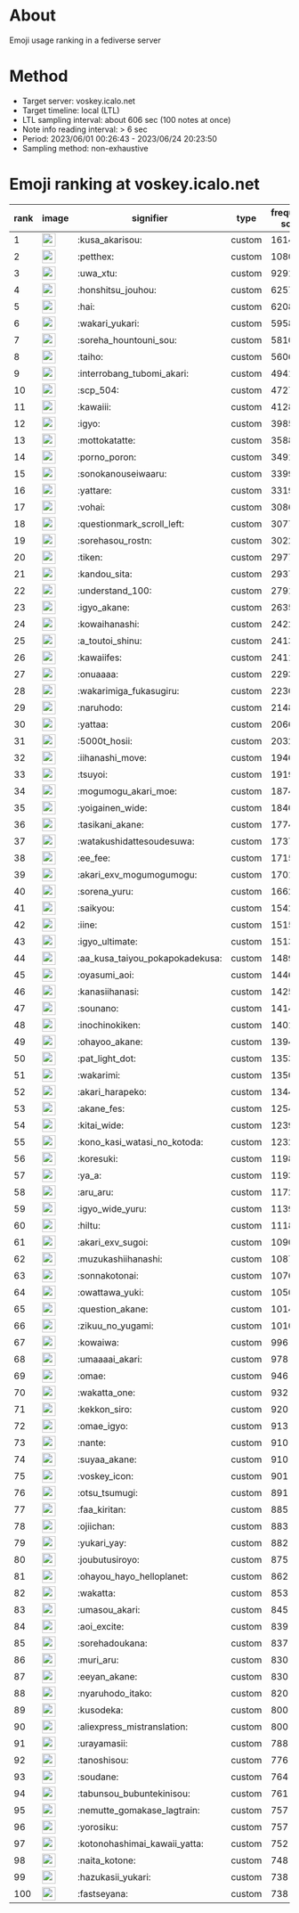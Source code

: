 # About
Emoji usage ranking in a fediverse server

# Method
- Target server: voskey.icalo.net
- Target timeline: local (LTL)
- LTL sampling interval: about 606 sec (100 notes at once)
- Note info reading interval: > 6 sec
- Period: 2023/06/01 00:26:43 - 2023/06/24 20:23:50 
- Sampling method: non-exhaustive

# Emoji ranking at voskey.icalo.net

|rank|image|signifier|type|frequency score|
|----|----|----|----|----|
|1|<img height="24" src="https://voskey.icalo.net/emoji/kusa_akarisou.webp">|:kusa_akarisou:|custom|16144|
|2|<img height="24" src="https://voskey.icalo.net/emoji/petthex.webp">|:petthex:|custom|10807|
|3|<img height="24" src="https://voskey.icalo.net/emoji/uwa_xtu.webp">|:uwa_xtu:|custom|9291|
|4|<img height="24" src="https://voskey.icalo.net/emoji/honshitsu_jouhou.webp">|:honshitsu_jouhou:|custom|6257|
|5|<img height="24" src="https://voskey.icalo.net/emoji/hai.webp">|:hai:|custom|6208|
|6|<img height="24" src="https://voskey.icalo.net/emoji/wakari_yukari.webp">|:wakari_yukari:|custom|5958|
|7|<img height="24" src="https://voskey.icalo.net/emoji/soreha_hountouni_sou.webp">|:soreha_hountouni_sou:|custom|5810|
|8|<img height="24" src="https://voskey.icalo.net/emoji/taiho.webp">|:taiho:|custom|5606|
|9|<img height="24" src="https://voskey.icalo.net/emoji/interrobang_tubomi_akari.webp">|:interrobang_tubomi_akari:|custom|4941|
|10|<img height="24" src="https://voskey.icalo.net/emoji/scp_504.webp">|:scp_504:|custom|4727|
|11|<img height="24" src="https://voskey.icalo.net/emoji/kawaiii.webp">|:kawaiii:|custom|4128|
|12|<img height="24" src="https://voskey.icalo.net/emoji/igyo.webp">|:igyo:|custom|3985|
|13|<img height="24" src="https://voskey.icalo.net/emoji/mottokatatte.webp">|:mottokatatte:|custom|3588|
|14|<img height="24" src="https://voskey.icalo.net/emoji/porno_poron.webp">|:porno_poron:|custom|3491|
|15|<img height="24" src="https://voskey.icalo.net/emoji/sonokanouseiwaaru.webp">|:sonokanouseiwaaru:|custom|3399|
|16|<img height="24" src="https://voskey.icalo.net/emoji/yattare.webp">|:yattare:|custom|3319|
|17|<img height="24" src="https://voskey.icalo.net/emoji/vohai.webp">|:vohai:|custom|3086|
|18|<img height="24" src="https://voskey.icalo.net/emoji/questionmark_scroll_left.webp">|:questionmark_scroll_left:|custom|3077|
|19|<img height="24" src="https://voskey.icalo.net/emoji/sorehasou_rostn.webp">|:sorehasou_rostn:|custom|3022|
|20|<img height="24" src="https://voskey.icalo.net/emoji/tiken.webp">|:tiken:|custom|2977|
|21|<img height="24" src="https://voskey.icalo.net/emoji/kandou_sita.webp">|:kandou_sita:|custom|2937|
|22|<img height="24" src="https://voskey.icalo.net/emoji/understand_100.webp">|:understand_100:|custom|2791|
|23|<img height="24" src="https://voskey.icalo.net/emoji/igyo_akane.webp">|:igyo_akane:|custom|2635|
|24|<img height="24" src="https://voskey.icalo.net/emoji/kowaihanashi.webp">|:kowaihanashi:|custom|2422|
|25|<img height="24" src="https://voskey.icalo.net/emoji/a_toutoi_shinu.webp">|:a_toutoi_shinu:|custom|2413|
|26|<img height="24" src="https://voskey.icalo.net/emoji/kawaiifes.webp">|:kawaiifes:|custom|2411|
|27|<img height="24" src="https://voskey.icalo.net/emoji/onuaaaa.webp">|:onuaaaa:|custom|2293|
|28|<img height="24" src="https://voskey.icalo.net/emoji/wakarimiga_fukasugiru.webp">|:wakarimiga_fukasugiru:|custom|2230|
|29|<img height="24" src="https://voskey.icalo.net/emoji/naruhodo.webp">|:naruhodo:|custom|2148|
|30|<img height="24" src="https://voskey.icalo.net/emoji/yattaa.webp">|:yattaa:|custom|2066|
|31|<img height="24" src="https://voskey.icalo.net/emoji/5000t_hosii.webp">|:5000t_hosii:|custom|2032|
|32|<img height="24" src="https://voskey.icalo.net/emoji/iihanashi_move.webp">|:iihanashi_move:|custom|1946|
|33|<img height="24" src="https://voskey.icalo.net/emoji/tsuyoi.webp">|:tsuyoi:|custom|1919|
|34|<img height="24" src="https://voskey.icalo.net/emoji/mogumogu_akari_moe.webp">|:mogumogu_akari_moe:|custom|1874|
|35|<img height="24" src="https://voskey.icalo.net/emoji/yoigainen_wide.webp">|:yoigainen_wide:|custom|1840|
|36|<img height="24" src="https://voskey.icalo.net/emoji/tasikani_akane.webp">|:tasikani_akane:|custom|1774|
|37|<img height="24" src="https://voskey.icalo.net/emoji/watakushidattesoudesuwa.webp">|:watakushidattesoudesuwa:|custom|1737|
|38|<img height="24" src="https://voskey.icalo.net/emoji/ee_fee.webp">|:ee_fee:|custom|1715|
|39|<img height="24" src="https://voskey.icalo.net/emoji/akari_exv_mogumogumogu.webp">|:akari_exv_mogumogumogu:|custom|1701|
|40|<img height="24" src="https://voskey.icalo.net/emoji/sorena_yuru.webp">|:sorena_yuru:|custom|1662|
|41|<img height="24" src="https://voskey.icalo.net/emoji/saikyou.webp">|:saikyou:|custom|1542|
|42|<img height="24" src="https://voskey.icalo.net/emoji/iine.webp">|:iine:|custom|1515|
|43|<img height="24" src="https://voskey.icalo.net/emoji/igyo_ultimate.webp">|:igyo_ultimate:|custom|1513|
|44|<img height="24" src="https://voskey.icalo.net/emoji/aa_kusa_taiyou_pokapokadekusa.webp">|:aa_kusa_taiyou_pokapokadekusa:|custom|1489|
|45|<img height="24" src="https://voskey.icalo.net/emoji/oyasumi_aoi.webp">|:oyasumi_aoi:|custom|1446|
|46|<img height="24" src="https://voskey.icalo.net/emoji/kanasiihanasi.webp">|:kanasiihanasi:|custom|1425|
|47|<img height="24" src="https://voskey.icalo.net/emoji/sounano.webp">|:sounano:|custom|1414|
|48|<img height="24" src="https://voskey.icalo.net/emoji/inochinokiken.webp">|:inochinokiken:|custom|1401|
|49|<img height="24" src="https://voskey.icalo.net/emoji/ohayoo_akane.webp">|:ohayoo_akane:|custom|1394|
|50|<img height="24" src="https://voskey.icalo.net/emoji/pat_light_dot.webp">|:pat_light_dot:|custom|1353|
|51|<img height="24" src="https://voskey.icalo.net/emoji/wakarimi.webp">|:wakarimi:|custom|1350|
|52|<img height="24" src="https://voskey.icalo.net/emoji/akari_harapeko.webp">|:akari_harapeko:|custom|1344|
|53|<img height="24" src="https://voskey.icalo.net/emoji/akane_fes.webp">|:akane_fes:|custom|1254|
|54|<img height="24" src="https://voskey.icalo.net/emoji/kitai_wide.webp">|:kitai_wide:|custom|1239|
|55|<img height="24" src="https://voskey.icalo.net/emoji/kono_kasi_watasi_no_kotoda.webp">|:kono_kasi_watasi_no_kotoda:|custom|1232|
|56|<img height="24" src="https://voskey.icalo.net/emoji/koresuki.webp">|:koresuki:|custom|1198|
|57|<img height="24" src="https://voskey.icalo.net/emoji/ya_a.webp">|:ya_a:|custom|1193|
|58|<img height="24" src="https://voskey.icalo.net/emoji/aru_aru.webp">|:aru_aru:|custom|1172|
|59|<img height="24" src="https://voskey.icalo.net/emoji/igyo_wide_yuru.webp">|:igyo_wide_yuru:|custom|1139|
|60|<img height="24" src="https://voskey.icalo.net/emoji/hiltu.webp">|:hiltu:|custom|1118|
|61|<img height="24" src="https://voskey.icalo.net/emoji/akari_exv_sugoi.webp">|:akari_exv_sugoi:|custom|1090|
|62|<img height="24" src="https://voskey.icalo.net/emoji/muzukashiihanashi.webp">|:muzukashiihanashi:|custom|1087|
|63|<img height="24" src="https://voskey.icalo.net/emoji/sonnakotonai.webp">|:sonnakotonai:|custom|1076|
|64|<img height="24" src="https://voskey.icalo.net/emoji/owattawa_yuki.webp">|:owattawa_yuki:|custom|1050|
|65|<img height="24" src="https://voskey.icalo.net/emoji/question_akane.webp">|:question_akane:|custom|1014|
|66|<img height="24" src="https://voskey.icalo.net/emoji/zikuu_no_yugami.webp">|:zikuu_no_yugami:|custom|1010|
|67|<img height="24" src="https://voskey.icalo.net/emoji/kowaiwa.webp">|:kowaiwa:|custom|996|
|68|<img height="24" src="https://voskey.icalo.net/emoji/umaaaai_akari.webp">|:umaaaai_akari:|custom|978|
|69|<img height="24" src="https://voskey.icalo.net/emoji/omae.webp">|:omae:|custom|946|
|70|<img height="24" src="https://voskey.icalo.net/emoji/wakatta_one.webp">|:wakatta_one:|custom|932|
|71|<img height="24" src="https://voskey.icalo.net/emoji/kekkon_siro.webp">|:kekkon_siro:|custom|920|
|72|<img height="24" src="https://voskey.icalo.net/emoji/omae_igyo.webp">|:omae_igyo:|custom|913|
|73|<img height="24" src="https://voskey.icalo.net/emoji/nante.webp">|:nante:|custom|910|
|74|<img height="24" src="https://voskey.icalo.net/emoji/suyaa_akane.webp">|:suyaa_akane:|custom|910|
|75|<img height="24" src="https://voskey.icalo.net/emoji/voskey_icon.webp">|:voskey_icon:|custom|901|
|76|<img height="24" src="https://voskey.icalo.net/emoji/otsu_tsumugi.webp">|:otsu_tsumugi:|custom|891|
|77|<img height="24" src="https://voskey.icalo.net/emoji/faa_kiritan.webp">|:faa_kiritan:|custom|885|
|78|<img height="24" src="https://voskey.icalo.net/emoji/ojiichan.webp">|:ojiichan:|custom|883|
|79|<img height="24" src="https://voskey.icalo.net/emoji/yukari_yay.webp">|:yukari_yay:|custom|882|
|80|<img height="24" src="https://voskey.icalo.net/emoji/joubutusiroyo.webp">|:joubutusiroyo:|custom|875|
|81|<img height="24" src="https://voskey.icalo.net/emoji/ohayou_hayo_helloplanet.webp">|:ohayou_hayo_helloplanet:|custom|862|
|82|<img height="24" src="https://voskey.icalo.net/emoji/wakatta.webp">|:wakatta:|custom|853|
|83|<img height="24" src="https://voskey.icalo.net/emoji/umasou_akari.webp">|:umasou_akari:|custom|845|
|84|<img height="24" src="https://voskey.icalo.net/emoji/aoi_excite.webp">|:aoi_excite:|custom|839|
|85|<img height="24" src="https://voskey.icalo.net/emoji/sorehadoukana.webp">|:sorehadoukana:|custom|837|
|86|<img height="24" src="https://voskey.icalo.net/emoji/muri_aru.webp">|:muri_aru:|custom|830|
|87|<img height="24" src="https://voskey.icalo.net/emoji/eeyan_akane.webp">|:eeyan_akane:|custom|830|
|88|<img height="24" src="https://voskey.icalo.net/emoji/nyaruhodo_itako.webp">|:nyaruhodo_itako:|custom|820|
|89|<img height="24" src="https://voskey.icalo.net/emoji/kusodeka.webp">|:kusodeka:|custom|800|
|90|<img height="24" src="https://voskey.icalo.net/emoji/aliexpress_mistranslation.webp">|:aliexpress_mistranslation:|custom|800|
|91|<img height="24" src="https://voskey.icalo.net/emoji/urayamasii.webp">|:urayamasii:|custom|788|
|92|<img height="24" src="https://voskey.icalo.net/emoji/tanoshisou.webp">|:tanoshisou:|custom|776|
|93|<img height="24" src="https://voskey.icalo.net/emoji/soudane.webp">|:soudane:|custom|764|
|94|<img height="24" src="https://voskey.icalo.net/emoji/tabunsou_bubuntekinisou.webp">|:tabunsou_bubuntekinisou:|custom|761|
|95|<img height="24" src="https://voskey.icalo.net/emoji/nemutte_gomakase_lagtrain.webp">|:nemutte_gomakase_lagtrain:|custom|757|
|96|<img height="24" src="https://voskey.icalo.net/emoji/yorosiku.webp">|:yorosiku:|custom|757|
|97|<img height="24" src="https://voskey.icalo.net/emoji/kotonohashimai_kawaii_yatta.webp">|:kotonohashimai_kawaii_yatta:|custom|752|
|98|<img height="24" src="https://voskey.icalo.net/emoji/naita_kotone.webp">|:naita_kotone:|custom|748|
|99|<img height="24" src="https://voskey.icalo.net/emoji/hazukasii_yukari.webp">|:hazukasii_yukari:|custom|738|
|100|<img height="24" src="https://voskey.icalo.net/emoji/fastseyana.webp">|:fastseyana:|custom|738|
